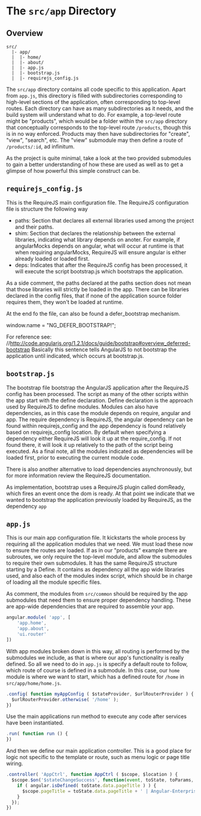 # The `src/app` Directory

## Overview

```
src/
  |- app/
  |  |- home/
  |  |- about/
  |  |- app.js
  |  |- bootstrap.js
  |  |- requirejs_config.js
```

The `src/app` directory contains all code specific to this application. Apart
from `app.js`, this directory is
filled with subdirectories corresponding to high-level sections of the
application, often corresponding to top-level routes. Each directory can have as
many subdirectories as it needs, and the build system will understand what to
do. For example, a top-level route might be "products", which would be a folder
within the `src/app` directory that conceptually corresponds to the top-level
route `/products`, though this is in no way enforced. Products may then have
subdirectories for "create", "view", "search", etc. The "view" submodule may
then define a route of `/products/:id`, ad infinitum.

As the project is quite minimal, take a look at the two provided submodules
to gain a better understanding of how these are used as well as to get a
glimpse of how powerful this simple construct can be.


## `requirejs_config.js`

This is the RequireJS main configuration file.
The RequireJS configuration file is structure the following way
 - paths: Section that declares all external libraries used among the project and their paths.
 - shim: Section that declares the relationship between the external libraries, indicating what library depends on anoter.
        For example, if angularMocks depends on angular, what will occur at runtime is that when requiring angularMocks,
        RequireJS will ensure angular is either already loaded or loaded first.
 - deps: Indicates that after the RequireJS config has been processed, it will execute the script bootstrap.js
        which bootstraps the application.

As a side comment, the paths declared at the paths section does not mean that those libraries will strictly be loaded in the app.
There can be libraries declared in the config files, that if none of the application source folder requires them,
they won't be loaded at runtime.

At the end fo the file, can also be found a defer_bootstrap mechanism.

window.name = "NG_DEFER_BOOTSTRAP!";

For reference see: //http://code.angularjs.org/1.2.1/docs/guide/bootstrap#overview_deferred-bootstrap
Basically this sentence tells AngularJS to not bootstrap the application until indicated, which occurs at bootstrap.js.

## `bootstrap.js`

The bootstrap file bootstrap the AngularJS application after the RequireJS config has been processed.
The script as many of the other scripts within the app start with the define declaration.
Define declaration is the approach used by RequireJS to define modules.
Modules can also have dependencies, as in this case the module depends on require, angular and app.
The require dependency is RequireJS, the angular dependency can be found within requirejs_config and
the app dependency is found relatively based on requirejs_config location.
By default when specifying a dependency either RequireJS will look it up at the require_config.
If not found there, it will look it up relatively to the path of the script being executed.
As a final note, all the modules indicated as dependencies will be loaded first, prior to executing the current module code.

There is also another alternative to load dependencies asynchronously, but for more information review the RequireJS documentation.

As implementation, bootstrap uses a RequireJS plugin called domReady, which fires an event once the dom is ready.
At that point we indicate that we wanted to bootstrap the application previously loaded by RequireJS, as the dependency `app`


## `app.js`

This is our main app configuration file. It kickstarts the whole process by
requiring all the application modules that we need. We must load these now to
ensure the routes are loaded. If as in our "products" example there are
subroutes, we only require the top-level module, and allow the submodules to
require their own submodules.
It has the same RequireJS structure starting by a Define.
It contains as dependency all the app wide libraries used, and also each of the modules index script,
which should be in charge of loading all the module specific files.

As comment, the modules from `src/common` should be required by the app
submodules that need them to ensure proper dependency handling. These are
app-wide dependencies that are required to assemble your app.

```js
angular.module( 'app', [
    'app.home',
    'app.about',
    'ui.router'
])
```

With app modules broken down in this way, all routing is performed by the
submodules we include, as that is where our app's functionality is really
defined.  So all we need to do in `app.js` is specify a default route to follow,
which route of course is defined in a submodule. In this case, our `home` module
is where we want to start, which has a defined route for `/home` in
`src/app/home/home.js`.

```js
.config( function myAppConfig ( $stateProvider, $urlRouterProvider ) {
  $urlRouterProvider.otherwise( '/home' );
})
```

Use the main applications run method to execute any code after services
have been instantiated.

```js
.run( function run () {
})
```

And then we define our main application controller. This is a good place for logic
not specific to the template or route, such as menu logic or page title wiring.

```js
.controller( 'AppCtrl', function AppCtrl ( $scope, $location ) {
  $scope.$on('$stateChangeSuccess', function(event, toState, toParams, fromState, fromParams){
    if ( angular.isDefined( toState.data.pageTitle ) ) {
      $scope.pageTitle = toState.data.pageTitle + ' | Angular-Enterprise-Kickstart' ;
    }
  });
})
```

